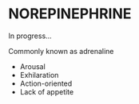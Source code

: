# NOREPINEPHRINE
In progress...

Commonly known as adrenaline

- Arousal
- Exhilaration
- Action-oriented
- Lack of appetite
